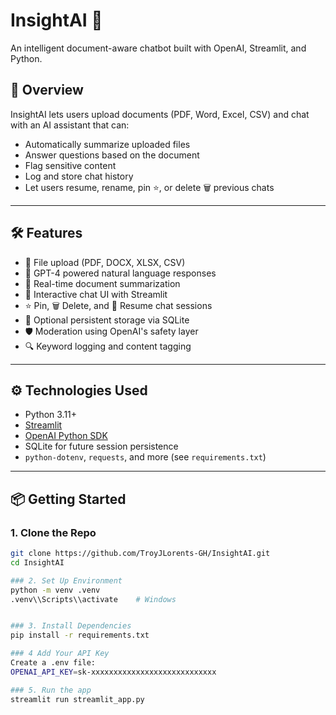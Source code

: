 # InsightAI 🧠
An intelligent document-aware chatbot built with OpenAI, Streamlit, and Python.

## 🚀 Overview
InsightAI lets users upload documents (PDF, Word, Excel, CSV) and chat with an AI assistant that can:
- Automatically summarize uploaded files
- Answer questions based on the document
- Flag sensitive content
- Log and store chat history
- Let users resume, rename, pin ⭐, or delete 🗑 previous chats

---

## 🛠 Features
- 📄 File upload (PDF, DOCX, XLSX, CSV)
- 🧠 GPT-4 powered natural language responses
- 📝 Real-time document summarization
- 💬 Interactive chat UI with Streamlit
- ⭐ Pin, 🗑 Delete, and 🔁 Resume chat sessions
- 💾 Optional persistent storage via SQLite
- 🛡 Moderation using OpenAI's safety layer
- 🔍 Keyword logging and content tagging

---

## ⚙️ Technologies Used
- Python 3.11+
- [Streamlit](https://streamlit.io/)
- [OpenAI Python SDK](https://github.com/openai/openai-python)
- SQLite for future session persistence
- `python-dotenv`, `requests`, and more (see `requirements.txt`)

---

## 📦 Getting Started

### 1. Clone the Repo

```bash
git clone https://github.com/TroyJLorents-GH/InsightAI.git
cd InsightAI

### 2. Set Up Environment
python -m venv .venv
.venv\\Scripts\\activate    # Windows


### 3. Install Dependencies
pip install -r requirements.txt

### 4 Add Your API Key
Create a .env file:
OPENAI_API_KEY=sk-xxxxxxxxxxxxxxxxxxxxxxxxxxxx

### 5. Run the app
streamlit run streamlit_app.py


